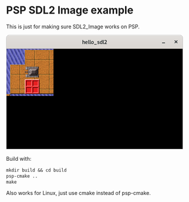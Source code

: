 # PSP SDL2 Image example

This is just for making sure SDL2_Image works on PSP.

![screenshot](screenshot.png?raw=true)

Build with:

```
mkdir build && cd build
psp-cmake ..
make
```

Also works for Linux, just use cmake instead of psp-cmake.
